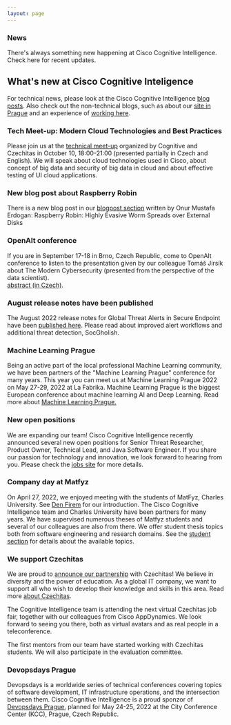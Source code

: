 ```yaml
---
layout: page
---
```


<script>
    import Banner from '../lib/Banner.svelte';
    import Section from '../lib/Section.svelte';
</script>

<Banner img="img/banner-news.jpg">

### News

There's always something new happening at Cisco Cognitive Intelligence.
Check here for recent updates. 

</Banner>

<Section>

# What's new at Cisco Cognitive Inteligence

For technical news, please look at the Cisco Cognitive Intelligence [blog posts](https://blogs.cisco.com/tag/cognitive-intelligence). Also check out the non-technical blogs, such as about our [site in Prague](https://blogs.cisco.com/wearecisco/getting-to-know-cisco-prague) and an experience of [working here](https://blogs.cisco.com/wearecisco/how-cisco-boosted-my-confidence).

### Tech Meet-up: Modern Cloud Technologies and Best Practices
Please join us at the [technical meet-up](https://www.czechitas.cz/kurzy/tech-meetup-moderni-cloudove-technologie-a-best-practices-modern-cloud-technologies-and-best-practices) organized by Cognitive and Czechitas in October 10, 18:00-21:00 (presented partially in Czech and English).  We will speak about cloud technologies used in Cisco, about concept of big data and security of big data in cloud and about effective testing of UI cloud applications.

### New blog post about Raspberry Robin
There is a new blog post in our [blogpost section](https://blogs.cisco.com/tag/cognitive-intelligence) written by Onur Mustafa Erdogan: Raspberry Robin: Highly Evasive Worm Spreads over External Disks

### OpenAlt conference
If you are in September 17-18 in Brno, Czech Republic, come to OpenAlt conference to listen to the presentation given by our colleague Tomáš Jirsík about The Modern Cybersecurity (presented from the perspective of the data scientist).  
[abstract (in Czech)](https://www.openalt.cz/2022/program_detail.php#event_40).

### August release notes have been published
The August 2022 release notes for Global Threat Alerts in Secure Endpoint have been 
[published here](https://www.cisco.com/c/en/us/td/docs/security/amp/endpoints/global-threat-alerts-in-secure-endpoint/m_aug-2022.html). Please read about improved alert workflows and additional threat detection, SocGholish.

### Machine Learning Prague
Being an active part of the local professional Machine Learning community, we have been partners of the "Machine Learning Prague" conference for many years. This year you can meet us at Machine Learning Prague 2022 on May 27-29, 2022 at La Fabrika. Machine Learning Prague is the biggest European conference about machine learning AI and Deep Learning. Read more about 
[Machine Learning Prague.](https://www.mlprague.com/#partners)

### New open positions
We are expanding our team! Cisco Cognitive Intelligence recently announced several new open positions for Senior Threat Researcher, Product Owner, Technical Lead, and Java Software Engineer. If you share our passion for technology and innovation, we look forward to hearing from you. 
Please check the [jobs site](https://jobs.cisco.com/jobs/SearchJobs/cognitiveintelligence) for more details.

### Company day at Matfyz
On April 27, 2022, we enjoyed meeting with the students of MatFyz, Charles University. See [Den Firem](https://dnyfirem.matfyz.cz/katalog) for our introduction. The Cisco Cognitive Intelligence team and Charles University have been partners for many years. We have supervised numerous theses of Matfyz students and several of our colleagues are also from there. We offer student thesis topics both from software engineering and research domains. See the [student section](https://cognitive-intelligence.github.io/cognitive-web/#/students) for details about the available topics.

### We support Czechitas
We are proud to [announce our partnership](https://www.cisco.com/c/cs_cz/training-events/appdynamics/support-czechitas.html) with Czechitas! We believe in diversity and the power of education. As a global IT company, we want to support all who wish to develop their knowledge and skills in this area. Read more [about Czechitas](https://www.czechitas.cz/en/about-czechitas).

The Cognitive Intelligence team is attending the next virtual Czechitas job fair, together with our colleagues from Cisco AppDynamics. We look forward to seeing you there, both as virtual avatars and as real people in a teleconference.

The first mentors from our team have started working with Czechitas students. We will also participate in the evaluation committee.

### Devopsdays Prague
Devopsdays is a worldwide series of technical conferences covering topics of software development, IT infrastructure operations, and the intersection between them. Cisco Cognitive Intelligence is a proud sponzor of [Devopsdays Prague](https://devopsdays.org/events/2022-prague/welcome/), planned for May 24-25, 2022 at the City Conference Center (KCC), Prague, Czech Republic.


</Section>
